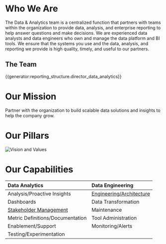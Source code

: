 # **Who We Are**

The Data & Analytics team is a centralized function that partners with teams within the organization to provide data, analysis, and enterprise reporting to help answer questions and make decisions. We are experienced data analysts and data engineers who own and manage the data platform and BI tools. We ensure that the systems you use and the data, analysis, and reporting we provide is high quality, timely, and useful to our partners.

## The Team

{{generator:reporting_structure.director_data_analytics}}

# **Our Mission**

Partner with the organization to build scalable data solutions and insights to help the company grow.

# **Our Pillars**

![Vision and Values](https://storage.googleapis.com/sourcegraph-assets/Data%20And%20Analytics%20Vision%20and%20Values.png)

# **Our Capabilities**

| <strong>Data Analytics</strong>               | <strong>Data Engineering</strong> |
| :-------------------------------------------- | :-------------------------------- |
| Analysis/Proactive Insights                   | [Engineering/Architecture](architecture.md)          |
| Dashboards                                    | Data Transformation               |
| [Stakeholder Management](stakeholder-mgmt.md) | Maintenance                       |
| Metric Definitions/Documentation              | Tool Administration               |
| Enablement/Support                            | Monitoring/Alerts
| Testing/Experimentation                       |  |
